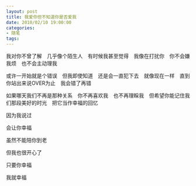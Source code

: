 ```yaml
---
layout: post
title: 我爱你但不知道你是否爱我
date: 2010/02/10 19:00:00
categories: 
- 随笔
tags: 
---
```


我对你不曾了解　几乎像个陌生人　有时候我甚至觉得　我像在打扰你　你不会嫌我烦　也不会主动理我

或许一开始就是个错误　但我即使知道　还是会一直犯下去　就像现在一样　直到你站出来说OVER为止　我会错了再错

如果哪天我们不再是那种关系　你不再喜欢我　也不再理睬我　但希望你能记住我们那段美好的时光　把它当作幸福的回忆

因为我说过

会让你幸福

虽然不能陪你到老

但我也很开心了

只要你幸福

我就幸福

